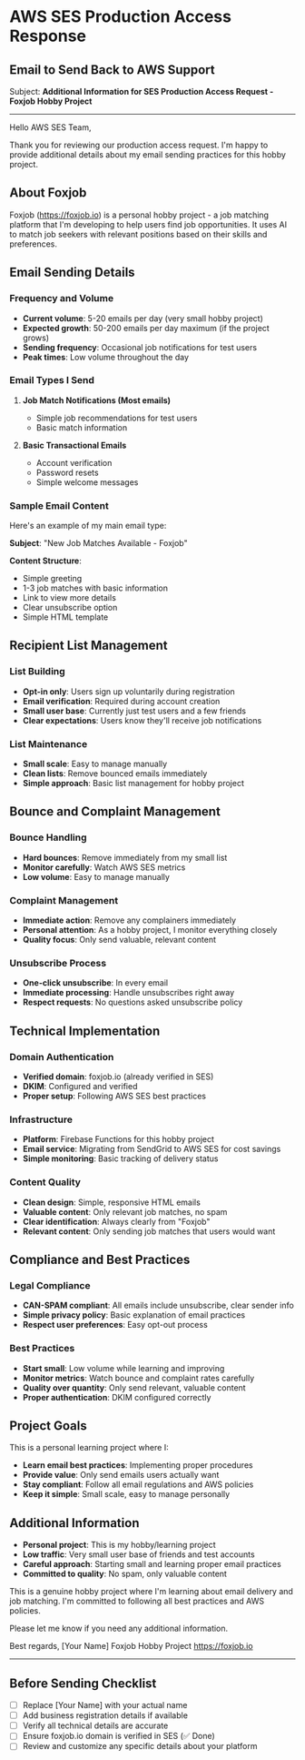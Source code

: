 # AWS SES Production Access Response

## Email to Send Back to AWS Support

Subject: **Additional Information for SES Production Access Request - Foxjob Hobby Project**

---

Hello AWS SES Team,

Thank you for reviewing our production access request. I'm happy to provide additional details about my email sending practices for this hobby project.

## About Foxjob
Foxjob (https://foxjob.io) is a personal hobby project - a job matching platform that I'm developing to help users find job opportunities. It uses AI to match job seekers with relevant positions based on their skills and preferences.

## Email Sending Details

### Frequency and Volume
- **Current volume**: 5-20 emails per day (very small hobby project)
- **Expected growth**: 50-200 emails per day maximum (if the project grows)
- **Sending frequency**: Occasional job notifications for test users
- **Peak times**: Low volume throughout the day

### Email Types I Send
1. **Job Match Notifications (Most emails)**
   - Simple job recommendations for test users
   - Basic match information
   
2. **Basic Transactional Emails**
   - Account verification
   - Password resets
   - Simple welcome messages

### Sample Email Content
Here's an example of my main email type:

**Subject**: "New Job Matches Available - Foxjob"

**Content Structure**:
- Simple greeting
- 1-3 job matches with basic information
- Link to view more details
- Clear unsubscribe option
- Simple HTML template

## Recipient List Management

### List Building
- **Opt-in only**: Users sign up voluntarily during registration
- **Email verification**: Required during account creation
- **Small user base**: Currently just test users and a few friends
- **Clear expectations**: Users know they'll receive job notifications

### List Maintenance
- **Small scale**: Easy to manage manually
- **Clean lists**: Remove bounced emails immediately
- **Simple approach**: Basic list management for hobby project

## Bounce and Complaint Management

### Bounce Handling
- **Hard bounces**: Remove immediately from my small list
- **Monitor carefully**: Watch AWS SES metrics
- **Low volume**: Easy to manage manually

### Complaint Management
- **Immediate action**: Remove any complainers immediately
- **Personal attention**: As a hobby project, I monitor everything closely
- **Quality focus**: Only send valuable, relevant content

### Unsubscribe Process
- **One-click unsubscribe**: In every email
- **Immediate processing**: Handle unsubscribes right away
- **Respect requests**: No questions asked unsubscribe policy

## Technical Implementation

### Domain Authentication
- **Verified domain**: foxjob.io (already verified in SES)
- **DKIM**: Configured and verified
- **Proper setup**: Following AWS SES best practices

### Infrastructure
- **Platform**: Firebase Functions for this hobby project
- **Email service**: Migrating from SendGrid to AWS SES for cost savings
- **Simple monitoring**: Basic tracking of delivery status

### Content Quality
- **Clean design**: Simple, responsive HTML emails
- **Valuable content**: Only relevant job matches, no spam
- **Clear identification**: Always clearly from "Foxjob"
- **Relevant content**: Only sending job matches that users would want

## Compliance and Best Practices

### Legal Compliance
- **CAN-SPAM compliant**: All emails include unsubscribe, clear sender info
- **Simple privacy policy**: Basic explanation of email practices
- **Respect user preferences**: Easy opt-out process

### Best Practices
- **Start small**: Low volume while learning and improving
- **Monitor metrics**: Watch bounce and complaint rates carefully
- **Quality over quantity**: Only send relevant, valuable content
- **Proper authentication**: DKIM configured correctly

## Project Goals
This is a personal learning project where I:
- **Learn email best practices**: Implementing proper procedures
- **Provide value**: Only send emails users actually want
- **Stay compliant**: Follow all email regulations and AWS policies
- **Keep it simple**: Small scale, easy to manage personally

## Additional Information
- **Personal project**: This is my hobby/learning project
- **Low traffic**: Very small user base of friends and test accounts
- **Careful approach**: Starting small and learning proper email practices
- **Committed to quality**: No spam, only valuable content

This is a genuine hobby project where I'm learning about email delivery and job matching. I'm committed to following all best practices and AWS policies.

Please let me know if you need any additional information.

Best regards,
[Your Name]
Foxjob Hobby Project
https://foxjob.io

---

## Before Sending Checklist
- [ ] Replace [Your Name] with your actual name
- [ ] Add business registration details if available
- [ ] Verify all technical details are accurate
- [ ] Ensure foxjob.io domain is verified in SES (✅ Done)
- [ ] Review and customize any specific details about your platform